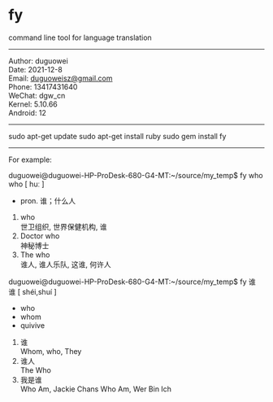 # fy
command line tool for language translation

*************************************************************************************************  

Author: duguowei  
Date: 2021-12-8  
Email: duguoweisz@gmail.com  
Phone: 13417431640  
WeChat: dgw_cn  
Kernel: 5.10.66  
Android: 12  

*************************************************************************************************  

sudo apt-get update
sudo apt-get install ruby
sudo gem install fy

*************************************************************************************************  

For example:  

duguowei@duguowei-HP-ProDesk-680-G4-MT:~/source/my_temp$ fy who  
 who [ huː ]  

 - pron. 谁；什么人  

 1. who  
    世卫组织, 世界保健机构, 谁  
 2. Doctor who  
    神秘博士  
 3. The who  
    谁人, 谁人乐队, 这谁, 何许人  

duguowei@duguowei-HP-ProDesk-680-G4-MT:~/source/my_temp$ fy 谁  
 谁 [ shéi,shuí ] 

 - who  
 - whom  
 - quivive  

 1. 谁  
    Whom, who, They  
 2. 谁人  
    The Who  
 3. 我是谁  
    Who Am, Jackie Chans Who Am, Wer Bin Ich  
